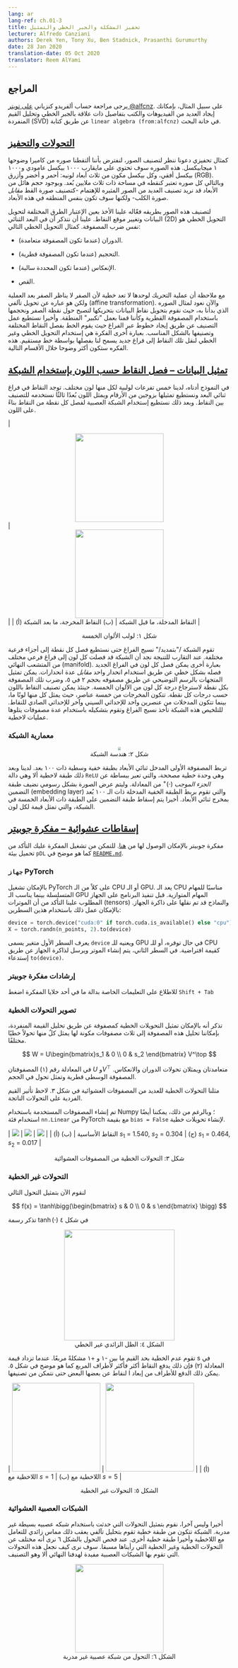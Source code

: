 ```yaml
---
lang: ar
lang-ref: ch.01-3
title: تحفيز المشكلة والجبر الخطي والتمثيل
lecturer: Alfredo Canziani
authors: Derek Yen, Tony Xu, Ben Stadnick, Prasanthi Gurumurthy
date: 28 Jan 2020
translation-date: 05 Oct 2020
translator: Reem AlYami
---
```



<!--
## Resources

Please follow Alfredo Canziani [on Twitter @alfcnz](https://twitter.com/alfcnz). Videos and textbooks with relevant details on linear algebra and singular value decomposition (SVD) can be found by searching Alfredo's Twitter, for example type `linear algebra (from:alfcnz)` in the search box.
-->

## المراجع
يرجى مراجعة حساب ألفريدو كنزياني [على تويتر @alfcnz](https://twitter.com/alfcnz). على سبيل المثال، بإمكانك إيجاد العديد من الفيديوهات والكتب بتفاصيل ذات علاقة بالجبر الخطي وتحليل القيم المنفردة (SVD) عن طريق كتابة `linear algebra (from:alfcnz)` في خانة البحث.

<!--
## [Transformations and motivation](https://www.youtube.com/watch?v=5_qrxVq1kvc&t=233s)
-->

## [التحولات والتحفيز](https://www.youtube.com/watch?v=5_qrxVq1kvc&t=233s)

<!--
As a motivating example, let us consider image classification. Suppose we take a picture with a 1 megapixel camera. This image will have about 1,000 pixels vertically and 1,000 pixels horizontally, and each pixel will have three colour dimensions for red, green, and blue (RGB). Each particular image can then be considered as one point in a 3 million-dimensional space. With such massive dimensionality, many interesting images we might want to classify -- such as a dog *vs.* a cat -- will essentially be in the same region of the space.

In order to effectively separate these images, we consider ways of transforming the data in order to move the points. Recall that in 2-D space, a linear transformation is the same as matrix multiplication. For example, the following are linear transformations:
-->

كمثال تحفيزي دعونا ننظر لتصنيف الصور، لنفترض بأننا ألتقطنا صوره من كاميرا وضوحها ١  ميجابيكسل. هذه الصوره سوف تحتوي على مايقارب ١٠٠٠ بيكسل عامودي و١٠٠٠ بيكسل أفقي، وكل بيكسل مكون من ثلاث أبعاد لونيه: أحمر و أخضر وأزرق (RGB). وبالتالي كل صوره تعتبر كنقطه في مساحة ذات ثلاث ملايين بُعد. وبوجود حجم هائل من الأبعاد قد نريد تصنيف العديد من الصور المثيره للإهتمام -كتصنيف صورة القط *مقابل* صورة الكلب- ولكنها سوف تكون بنفس المنطقه في هذه الأبعاد.

لتصنيف هذه الصور بطريقه فعّاله علينا الأخذ بعين الإعتبار الطرق المختلفة لتحويل البيانات وتغيير موقع النقاط. علينا أن نتذكر أن في البعد الثنائي (2D) التحويل الخطي هو نفس ضرب المصفوفة. كمثال التحويل الخطي التالي:

<!--
-   Rotation (when the matrix is orthonormal).
-   Scaling (when the matrix is diagonal).
-   Reflection (when the determinant is negative).
-   Shearing.

Note that translation alone is not linear since 0 will not always be mapped to 0, but it is an affine transformation. Returning to our image example, we can transform the data points by translating such that the points are clustered around 0 and scaling with a diagonal matrix such that we "zoom in" to that region. Finally, we can do classification by finding lines across the space which separate the different points into their respective classes. In other words, the idea is to use linear and nonlinear transformations to map the points into a space such that they are linearly separable. This idea will be made more concrete in the following sections.
-->

-  الدوران (عندما تكون المصفوفة متعامدة).

-   التحجيم (عندما تكون المصفوفة قطرية).

-   الإنعكاس (عندما تكون المحددة سالبة).

-   القص.

مع ملاحظة أن عملية التحريك لوحدها لا تعد خطية لأن الصفر لا يناظر الصفر بعد العملية ولكن هو عباره عن تحويل تآلفي (affine transformation). والآن نعود لمثال الصوره الذي بدأنا به، حيث نقوم بتحويل نقاط البيانات بتحريكها لتصبح حول نقطة الصفر ونحجمها باستخدام المصفوفة القطرية وكأننا قمنا بعمل "تكبير" المنطقة. وأخيرا نستطيع عمل التصنيف عن طريق إيجاد خطوط عبر الفراغ حيث يقوم الخط بفصل النقاط المختلفة وتصنيفها بالشكل المناسب. بعبارة أخرى الفكرة هي إستخدام التحويل الخطي وغير الخطي لنقل تلك النقاط إلى فراغ جديد يسمح لنا بفصلها بواسطة خط مستقيم. هذه الفكره ستكون أكثر وضوحا خلال الأقسام التالية.

<!--
## [Data visualization - separating points by colour using a network](https://www.youtube.com/watch?v=5_qrxVq1kvc&t=798s)
-->
## [تمثيل البيانات – فصل النقاط حسب اللون بإستخدام الشبكة](https://www.youtube.com/watch?v=5_qrxVq1kvc&t=798s)

<!--
In our visualization, we have five branches of a spiral, with each branch corresponding to a different colour. The points live in a two dimensional plane and can be represented as a tuple; the colour represents a third dimension which can be thought of as the different classes for each of the points. We then use the network to separate each of the points by colour.
-->

في النموذج أدناه، لدينا خمس تفرعات لولبية لكل منها لون مختلف. توجد النقاط في فراغ ثنائي البعد ونستطيع تمثيلها بزوجين من الأرقام ويمثل اللون بُعدًا ثالثًا نستخدمه للتصنيف بين النقاط. وبعد ذلك نستطيع إستخدام الشبكة العصبية لفصل كل نقطة من النقاط بناءً على اللون. 

<!--
| <center><img src="{{site.baseurl}}/images/week01/01-3/Spiral1.png" width="200px"/></center> | <center><img src="{{site.baseurl}}/images/week01/01-3/Spiral2.png" width="200px"/></center> |
|             (a) Input points, pre-network             |            (b) Output points, post-network             |

<center> Figure 1: Five colour spiral </center>
-->

| <center><img src="{{site.baseurl}}/images/week01/01-3/Spiral1.png" width="200px"/></center> | <center><img src="{{site.baseurl}}/images/week01/01-3/Spiral2.png" width="200px"/></center> |
|             (أ) النقاط المدخلة، ما قبل الشبكة            |            (ب) النقاط المخرجة، ما بعد الشبكة            |

<center> شكل ١: لولب الألوان الخمسة  </center>

<!--
The network \"stretches\" the space fabric in order to separate each of the points into different subspaces. At convergence, the network separates each of the colours into different subspaces of the final manifold. In other words, each of the colours in this new space will be linearly separable using a one *vs.* all regression. The vectors in the diagram can be represented by a five by two matrix; this matrix can be multiplied to each point to return scores for each of the five colours. Each of the points can then be classified by colour using their respective scores. Here, the output dimension is five, one for each of the colours, and the input dimension is two, one for the x and y coordinates of each of the points. To recap, this network basically takes the space fabric and performs a space transformation parametrised by several matrices and then by non-linearities.
-->

تقوم الشبكة /"بتمديد/" نسيج الفراغ حتى نستطيع فصل كل نقطة إلى أجزاء فرعية مختلفة. عند التقارب للتنيجة نجد أن الشبكة قد فصلت كل لون إلى فراغ فرعي مختلف من المتشعب النهائي (manifold). بعبارة أخرى يمكن فصل كل لون في الفراغ الجديد فصله بشكل خطي عن طريق استخدام انحدار واحد *مقابل* عدة انحدارات. يمكن تمثيل المتجهات بالرسم التوضيحي عن طريق مصفوفه بحجم ٢ في ٥، وضرب تلك المصفوفة بكل نقطة لاسترجاع درجة كل لون من الألوان الخمسة. حينئذ يمكن تصنيف النقاط باللون حسب درجات كل نقطة. تتكون المخرجات من خمسة عناصر، حيث يمثل كل منها لونًا ما، بينما تتكون المدخلات من عنصرين واحد للإحداثي السيني وآخر للإحداثي الصادي للنقاط. للتلخيص هذه الشبكة تأخذ نسيج الفراغ وتقوم بتشكيله باستخدام عدة مصفوفات يتلوها عمليات لاخطية.   



<!--
### Network architecture
-->
### معمارية الشبكة

<!--
<center>
<img src="{{site.baseurl}}/images/week01/01-3/Network.png" style="zoom: 40%; background-color:#DCDCDC;" /><br>
Figure 2: Network Architecture
</center>
-->

<center> <img src="{{site.baseurl}}/images/week01/01-3/Network.png" style="zoom: 40%; background-color:#DCDCDC;" /><br> شكل ٢: هندسة الشبكة</center>   

<!--
The first matrix maps the two dimensional input to a 100 dimensional intermediate hidden layer. We then have a non-linear layer, `ReLU` or Rectified Linear Unit, which is simply *positive part* $(\cdot)^+$ function. Next, to display our image in a graphical representation, we include an embedding layer that maps the 100 dimensional hidden layer input to a two-dimensional output. Lastly, the embedding layer is projected to the final, five-dimensional layer of the network, representing a score for each colour.

-->

تربط المصفوفة الأولى المدخل ثنائي الأبعاد بطبقة خفية وسطية ذات ١٠٠ بعد. لدينا وبعد ذلك طبقة لاخطية ألا وهي دالة `ReLU`  وهي وحدة خطية مصححة، والتي تعبر ببساطة عن *الجزء الموجب* $(\cdot)^+$ من المعادلة. وليتم عرض الصورة بشكل رسومي نضيف طبقة التضمين (embedding layer) والتي تقوم بربط الطبقة الخفية المدخلة ذات الـ ١٠٠ بُعد بمخرج ثنائي الأبعاد. أخيرا يتم إسقاط طبقة التضمين على الطبقة ذات الأبعاد الخمسة في الشبكة، والتي تمثل قيمة لكل لون.    


<!--
## [Random projections - Jupyter Notebook](https://www.youtube.com/watch?v=5_qrxVq1kvc&t=1693s)

The Jupyter Notebook can be found [here] (https://github.com/Atcold/pytorch-Deep-Learning/blob/master/02-space_stretching.ipynb). In order to run the notebook, make sure you have the `pDL` environment installed as specified in [`README.md`](https://github.com/Atcold/pytorch-Deep-Learning/blob/master/README.md).

-->

## [إسقاطات عشوائية – مفكرة جوبيتر](https://www.youtube.com/watch?v=5_qrxVq1kvc&t=1693s)



مفكرة جوبيتر بالإمكان الوصول لها من [هنا](https://github.com/Atcold/pytorch-Deep-Learning/blob/master/02-space_stretching.ipynb). للتمكن من تشغيل المفكرة عليك التأكد من تحميل بيئة `pDL`  كما هو موضح في [`README.md`](https://github.com/Atcold/pytorch-Deep-Learning/blob/master/README.md).    

<!--
### PyTorch `device`
-->

### `جهاز` PyTorch

<!--
PyTorch can run on both the CPU and GPU of a computer. The CPU is useful for sequential tasks, while the GPU is useful for parallel tasks. Before executing on our desired device, we first have to make sure our tensors and models are transferred to the device's memory. This can be done with the following two lines of code:
-->

بالإمكان تشغيل PyTorch على كلاً من الـ CPU أو الـ GPU. يعد الـ CPU مناسبًا للمهام المتسلسلة بينما يناسب الـ GPU المهام المتوازية. قبل تنفيذ البرنامج على الجهاز المطلوب علينا التأكد من أن الموترات (tensors) والنماذج قد تم نقلها على ذاكرة الجهاز. بالإمكان عمل ذلك باستخدام هذين السطرين:


<!--
```python
device = torch.device("cuda:0" if torch.cuda.is_available() else "cpu")
X = torch.randn(n_points, 2).to(device)
```

The first line creates a variable, called `device`, that is assigned to the GPU if one is available; otherwise, it defaults to the CPU. In the next line, a tensor is created and sent to the device's memory by calling `.to(device)`.
-->


```python
device = torch.device("cuda:0" if torch.cuda.is_available() else "cpu")
X = torch.randn(n_points, 2).to(device)
```
يعرف السطر الأول متغير يسمى `device` ويعنيه للـ GPU في حال توفره، أو للـ CPU كقيمة افتراضية. في السطر الثاني، يتم إنشاء الموتر ويرسل لذاكرة الجهاز عن طريق إستدعاء `to(device)`.



<!--
### Jupyter Notebook tip

To see the documentation for a function in a notebook cell, use `Shift + Tab.`
-->


### إرشادات مفكرة جوبيتر 



للاطلاع على التعليمات الخاصة بدالة ما في أحد خلايا المفكرة اضغط `Shift + Tab`

<!--

### Visualizing linear transformations

Recall that a linear transformation can be represented as a matrix. Using singular value decomposition, we can decompose this matrix into three component matrices, each representing a different linear transformation.

-->

### تصوير التحولات الخطية


تذكر أنه بالإمكان تمثيل التحويلات الخطية كمصفوفة عن طريق تحليل القيمة المنفردة، بإمكاننا تحليل هذه المصفوفة إلى ثلاث مصفوفات مكونة لها يمثل كلٌ منها تحولاً خطيًا مختلفًا.

<!--
$$
W=U\left[\begin{array}{cc}
s_{1} & 0 \\
0 & s_{2}
\end{array}\right] V^{\top}
$$
-->

$$
W = U\begin{bmatrix}s_1 & 0 \\ 0 & s_2 \end{bmatrix} V^\top
$$



<!--
In eq. (1), matrices $U$ and $V^\top$ are orthogonal and represent rotation and reflection transformations. The middle matrix is diagonal and represents a scaling transformation.

We visualize the linear transformations of several random matrices in Fig. 3. Note the effect of the singular values on the resulting transformations.

The matrices used were generated with Numpy; however, we can also use PyTorch's `nn.Linear` class with `bias = False` to create linear transformations.
-->

في المعادلة رقم (١) المصفوفتان $U$ و$V^\top$ متعامدتان ويمثلان تحولات الدوران والانعكاس. المصفوفة الوسطى قطرية وتمثل تحول في الحجم.

مثلنا التحولات الخطية للعديد من المصفوفات العشوائية في شكل ٣. لاحظ تأثير القيم الفردية على التحولات الناتجة.


تم إنشاء المصفوفات المستخدمة باستخدام Numpy ؛ وبالرغم من ذلك، يمكننا أيضًا استخدام فئة `nn.Linear` من PyTorch مع بقيمة `bias = False` لإنشاء تحويلات خطية.

<!--
| ![]({{site.baseurl}}/images/week01/01-3/initial_scatter_lab1.png) | ![]({{site.baseurl}}/images/week01/01-3/matrix_multiplication_lab1.png) | ![]({{site.baseurl}}/images/week01/01-3/matrix_multiplication_lab1_2.png) |
|     (a) Original points       |   (b) $s_1$ = 1.540, $s_2$ = 0.304  |   (c) $s_1$ = 0.464, $s_2$ = 0.017    |

<center> Figure 3:  Linear transformations from random matrices </center>
-->


| ![]({{site.baseurl}}/images/week01/01-3/initial_scatter_lab1.png) | ![]({{site.baseurl}}/images/week01/01-3/matrix_multiplication_lab1.png) | ![]({{site.baseurl}}/images/week01/01-3/matrix_multiplication_lab1_2.png) |
|     (أ) النقاط الأساسية       |   (ب) $s_1$ = 1.540, $s_2$ = 0.304  |   (ج) $s_1$ = 0.464, $s_2$ = 0.017    |

<center> شكل ٣: التحولات الخطية من المصفوفات العشوائية

</center>

<!--
### Non-linear transformations

Next, we visualize the following transformation:

$$
f(x) = \tanh\bigg(\begin{bmatrix} s & 0 \\ 0 & s \end{bmatrix} \bigg)
$$

Recall, the graph of $\tanh(\cdot)$ in Fig. 4.

<center>
<img src="{{site.baseurl}}/images/week01/01-3/tanh_lab1.png" width="250px" /><br>
Figure 4: hyperbolic tangent non-linearity
</center>

The effect of this non-linearity is to bound points between $-1$ and $+1$, creating a square. As the value of $s$ in eq. (2) increases, more and more points are pushed to the edge of the square. This is shown in Fig. 5. By forcing more points to the edge, we spread them out more and can then attempt to classify them.

| <img src="{{site.baseurl}}/images/week01/01-3/matrix_multiplication_with_nonlinearity_s=1_lab1.png" width="200px" /> | <img src="{{site.baseurl}}/images/week01/01-3/matrix_multiplication_with_nonlinearity_s=5_lab1.png" width="200px" /> |
|                 (a) Non-linearity with $s=1$                 |                 (b) Nonlinearity with $s=5$                  |

<center> Figure 5:   Non-linear Transformations </center>

-->
### التحولات غير الخطية 



لنقوم الآن بتمثيل التحول التالي 


$$
f(x) = \tanh\bigg(\begin{bmatrix} s & 0 \\ 0 & s \end{bmatrix} \bigg)
$$

تذكر رسمة  $\tanh(\cdot)$  في شكل ٤

<center>
<img src="{{site.baseurl}}/images/week01/01-3/tanh_lab1.png" width="250px" /><br>
الشكل ٤: الظل الزائدي غير الخطي
</center>

تقوم عدم الخطية بحد القيم ما بين -١ و +١ مشكلةً مربعًا. عندما تزداد قيمة s في المعادلة (٢) فإن ذلك يدفع النقاط أكثر فأكثر لأطراف المربع كما هو موضح في شكل ٥. يمكن ذلك الدفع للأطراف من إبعاد ا لنقاط عن بعضها البعض حتى نتمكن من تصنيفها.


| <img src="{{site.baseurl}}/images/week01/01-3/matrix_multiplication_with_nonlinearity_s=1_lab1.png" width="200px" /> | <img src="{{site.baseurl}}/images/week01/01-3/matrix_multiplication_with_nonlinearity_s=5_lab1.png" width="200px" /> |
|                 (أ) اللاخطية مع $s=1$                 |                 (ب) اللاخطية مع $s=5$                  |

<center> الشكل ٥: التحولات غير الخطية </center>

<!--
### Random neural net

Lastly, we visualize the transformation performed by a simple, untrained neural network. The network consists of a linear layer, which performs an affine transformation, followed by a hyperbolic tangent non-linearity, and finally another linear layer. Examining the transformation in Fig. 6, we see that it is unlike the linear and non-linear transformations seen earlier. Going forward, we will see how to make these transformations performed by neural networks useful for our end goal of classification.

<center>
<img src="{{site.baseurl}}/images/week01/01-3/untrained_nn_transformation_lab1.png" width="200px" /><br>
Figure 6:  Transformation from an untrained neural network
</center>
-->

### الشبكات العصبية العشوائية




أخيرا وليس آخرا، نقوم بتمثيل التحولات التي حدثت باستخدام شبكه عصبيه بسيطة غير مدربة. الشبكة تتكون من طبقة خطية تقوم بتحليل تآلفي يعقب ذلك مماس زائدي للتعامل مع اللاخطية وأخيرا طبقة خطية أخرى. عند فحص التحول بالشكل ٦ نرى أنه مختلف عن التحولات الخطية وغير الخطية التي رأيناها مسبقا. سوف نرى كيف نجعل هذه التحولات التي تقوم بها الشبكات العصبية مفيدة لهدفنا النهائي ألا وهو التصنيف.

<center>
<img src="{{site.baseurl}}/images/week01/01-3/untrained_nn_transformation_lab1.png" width="200px" /><br>
الشكل ٦: التحول من شبكة عصبية غير مدربة
</center>
